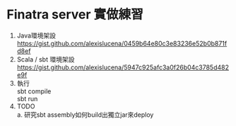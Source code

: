 # Finatra server 實做練習

1. Java環境架設<br>
https://gist.github.com/alexislucena/0459b64e80c3e83236e52b0b871fd8ef<br>
2. Scala / sbt 環境架設<br>
https://gist.github.com/alexislucena/5947c925afc3a0f26b04c3785d482e9f<br>
3. 執行<br>
sbt compile<br>
sbt run<br>
4. TODO<br>
a. 研究sbt assembly如何build出獨立jar來deploy<br>

